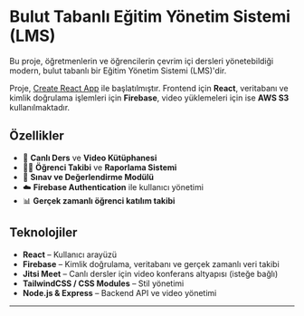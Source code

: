 # Bulut Tabanlı Eğitim Yönetim Sistemi (LMS)

Bu proje, öğretmenlerin ve öğrencilerin çevrim içi dersleri yönetebildiği modern, bulut tabanlı bir Eğitim Yönetim Sistemi (LMS)'dir.

Proje, [Create React App](https://github.com/facebook/create-react-app) ile başlatılmıştır. 
Frontend için **React**, veritabanı ve kimlik doğrulama işlemleri için **Firebase**, video yüklemeleri için ise **AWS S3** kullanılmaktadır.

## Özellikler

- 🎥 **Canlı Ders** ve **Video Kütüphanesi**
- 👨‍🏫 **Öğrenci Takibi** ve **Raporlama Sistemi**
- 📝 **Sınav ve Değerlendirme Modülü**
- ☁️ **Firebase Authentication** ile kullanıcı yönetimi
- 📊 **Gerçek zamanlı öğrenci katılım takibi**


## Teknolojiler

- **React** – Kullanıcı arayüzü
- **Firebase** – Kimlik doğrulama, veritabanı ve gerçek zamanlı veri takibi
- **Jitsi Meet** – Canlı dersler için video konferans altyapısı (isteğe bağlı)
- **TailwindCSS / CSS Modules** – Stil yönetimi
- **Node.js & Express** – Backend API ve video yönetimi
---


